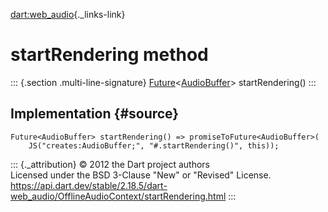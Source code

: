 [dart:web\_audio](../../dart-web_audio/dart-web_audio-library){._links-link}

startRendering method
=====================

::: {.section .multi-line-signature}
[Future](../../dart-async/future-class)\<[AudioBuffer](../audiobuffer-class)\>
startRendering()
:::

Implementation {#source}
--------------

``` {.language-dart data-language="dart"}
Future<AudioBuffer> startRendering() => promiseToFuture<AudioBuffer>(
    JS("creates:AudioBuffer;", "#.startRendering()", this));
```

::: {._attribution}
© 2012 the Dart project authors\
Licensed under the BSD 3-Clause \"New\" or \"Revised\" License.\
<https://api.dart.dev/stable/2.18.5/dart-web_audio/OfflineAudioContext/startRendering.html>
:::
